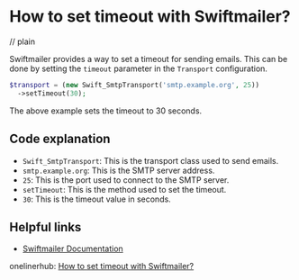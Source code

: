 # How to set timeout with Swiftmailer?
// plain

Swiftmailer provides a way to set a timeout for sending emails. This can be done by setting the `timeout` parameter in the `Transport` configuration.

```php
$transport = (new Swift_SmtpTransport('smtp.example.org', 25))
  ->setTimeout(30);
```

The above example sets the timeout to 30 seconds.

## Code explanation


- `Swift_SmtpTransport`: This is the transport class used to send emails.
- `smtp.example.org`: This is the SMTP server address.
- `25`: This is the port used to connect to the SMTP server.
- `setTimeout`: This is the method used to set the timeout.
- `30`: This is the timeout value in seconds.

## Helpful links

- [Swiftmailer Documentation](https://swiftmailer.symfony.com/docs/introduction.html)

onelinerhub: [How to set timeout with Swiftmailer?](https://onelinerhub.com/php-swiftmailer/how-to-set-timeout-with-swiftmailer)